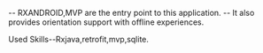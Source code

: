 --  RXANDROID,MVP are the entry point to this application.
--  It also provides orientation support with offline experiences.


Used Skills--Rxjava,retrofit,mvp,sqlite.

